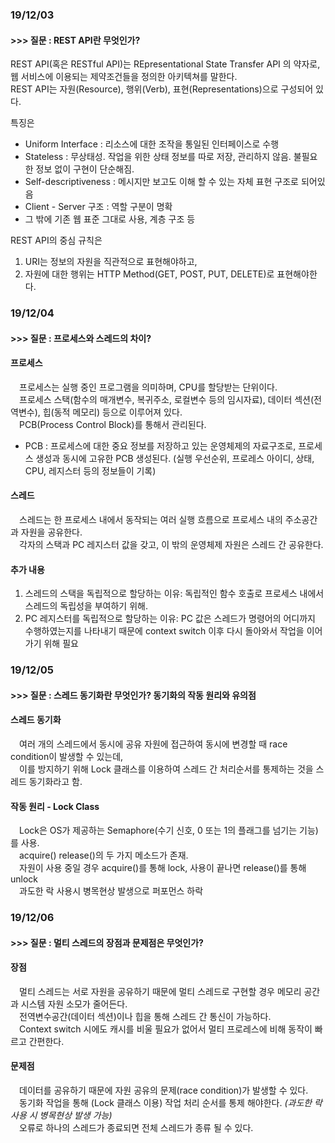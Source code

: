 ### 19/12/03  
#### >>> 질문 : REST API란 무엇인가?

REST API(혹은 RESTful API)는 REpresentational State Transfer API 의 약자로, 웹 서비스에 이용되는 제약조건들을 정의한 아키텍쳐를 말한다.  
REST API는 자원(Resource), 행위(Verb), 표현(Representations)으로 구성되어 있다.

특징은 
* Uniform Interface : 리소스에 대한 조작을 통일된 인터페이스로 수행
* Stateless : 무상태성. 작업을 위한 상태 정보를 따로 저장, 관리하지 않음. 불필요한 정보 없이 구현이 단순해짐.
* Self-descriptiveness : 메시지만 보고도 이해 할 수 있는 자체 표현 구조로 되어있음
* Client - Server 구조 : 역할 구분이 명확
* 그 밖에 기존 웹 표준 그대로 사용, 계층 구조 등

REST API의 중심 규칙은
1. URI는 정보의 자원을 직관적으로 표현해야하고, 
2. 자원에 대한 행위는 HTTP Method(GET, POST, PUT, DELETE)로 표현해야한다.


### 19/12/04
#### >>> 질문 : 프로세스와 스레드의 차이?

#### 프로세스
&emsp;프로세스는 실행 중인 프로그램을 의미하며, CPU를 할당받는 단위이다.  
&emsp;프로세스 스택(함수의 매개변수, 복귀주소, 로컬변수 등의 임시자료), 데이터 섹션(전역변수), 힙(동적 메모리) 등으로 이루어져 있다.  
&emsp;PCB(Process Control Block)를 통해서 관리된다.

* PCB : 프로세스에 대한 중요 정보를 저장하고 있는 운영체제의 자료구조로, 프로세스 생성과 동시에 고유한 PCB 생성된다. (실행 우선순위, 프로레스 아이디, 상태, CPU, 레지스터 등의 정보들이 기록)

#### 스레드
&emsp;스레드는 한 프로세스 내에서 동작되는 여러 실행 흐름으로 프로세스 내의 주소공간과 자원을 공유한다.  
&emsp;각자의 스택과 PC 레지스터 값을 갖고, 이 밖의 운영체제 자원은 스레드 간 공유한다.

#### 추가 내용
1. 스레드의 스택을 독립적으로 할당하는 이유: 독립적인 함수 호출로 프로세스 내에서 스레드의 독립성을 부여하기 위해.   
2. PC 레지스터를 독립적으로 할당하는 이유: PC 값은 스레드가 명령어의 어디까지 수행하였는지를 나타내기 때문에 context switch 이후 다시 돌아와서 작업을 이어가기 위해 필요


### 19/12/05
#### >>> 질문 : 스레드 동기화란 무엇인가? 동기화의 작동 원리와 유의점

#### 스레드 동기화
&emsp;여러 개의 스레드에서 동시에 공유 자원에 접근하여 동시에 변경할 때 race condition이 발생할 수 있는데,  
&emsp;이를 방지하기 위해 Lock 클래스를 이용하여 스레드 간 처리순서를 통제하는 것을 스레드 동기화라고 함.  

#### 작동 원리 - Lock Class
&emsp;Lock은 OS가 제공하는 Semaphore(수기 신호, 0 또는 1의 플래그를 넘기는 기능)를 사용.  
&emsp;acquire() release()의 두 가지 메소드가 존재.  
&emsp;자원이 사용 중일 경우 acquire()를 통해 lock, 사용이 끝나면 release()를 통해 unlock  
&emsp;과도한 락 사용시 병목현상 발생으로 퍼포먼스 하락


### 19/12/06
#### >>> 질문 : 멀티 스레드의 장점과 문제점은 무엇인가?

#### 장점
&emsp;멀티 스레드는 서로 자원을 공유하기 때문에 멀티 스레드로 구현할 경우 메모리 공간과 시스템 자원 소모가 줄어든다.  
&emsp;전역변수공간(데이터 섹션)이나 힙을 통해 스레드 간 통신이 가능하다.  
&emsp;Context switch 시에도 캐시를 비울 필요가 없어서 멀티 프로레스에 비해 동작이 빠르고 간편한다.  

#### 문제점
&emsp;데이터를 공유하기 때문에 자원 공유의 문제(race condition)가 발생할 수 있다.  
&emsp;동기화 작업을 통해 (Lock 클래스 이용) 작업 처리 순서를 통제 해야한다. *(과도한 락 사용 시 병목현상 발생 가능)*  
&emsp;오류로 하나의 스레드가 종료되면 전체 스레드가 종류 될 수 있다.  
